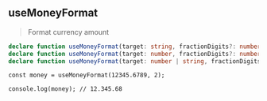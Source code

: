 ## useMoneyFormat

> Format currency amount

```ts
declare function useMoneyFormat(target: string, fractionDigits?: number): string;
declare function useMoneyFormat(target: number, fractionDigits?: number): string;
declare function useMoneyFormat(target: number | string, fractionDigits?: number): string;
```

```tsx
const money = useMoneyFormat(12345.6789, 2);

console.log(money); // 12.345.68
```
